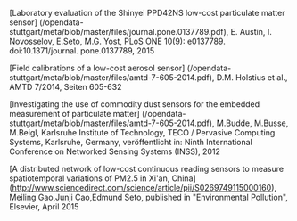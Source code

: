 [Laboratory evaluation of the Shinyei PPD42NS low-cost particulate matter sensor] (/opendata-stuttgart/meta/blob/master/files/journal.pone.0137789.pdf), E. Austin, I. Novosselov, E.Seto, M.G. Yost, PLoS ONE 10(9): e0137789. doi:10.1371/journal. pone.0137789, 2015  
  
[Field calibrations of a low-cost aerosol sensor] (/opendata-stuttgart/meta/blob/master/files/amtd-7-605-2014.pdf), D.M. Holstius et al., AMTD 7/2014, Seiten 605-632  
  
[Investigating the use of commodity dust sensors for the embedded measurement of particulate matter] (/opendata-stuttgart/meta/blob/master/files/amtd-7-605-2014.pdf), M.Budde, M.Busse, M.Beigl, Karlsruhe Institute of Technology, TECO / Pervasive Computing Systems, Karlsruhe, Germany, veröffentlicht in: Ninth International Conference on Networked Sensing Systems (INSS), 2012  
  
[A distributed network of low-cost continuous reading sensors to measure spatiotemporal variations of PM2.5 in Xi'an, China] (http://www.sciencedirect.com/science/article/pii/S0269749115000160), Meiling Gao,Junji Cao,Edmund Seto, published in "Environmental Pollution", Elsevier, April 2015  
  
